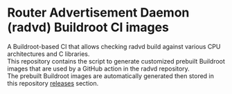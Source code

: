 # Router Advertisement Daemon (radvd) Buildroot CI images

A Buildroot-based CI that allows checking radvd build against various CPU architectures and C libraries.  
This repository contains the script to generate customized prebuilt Buildroot images that are used by a GitHub action in the radvd repository.  
The prebuilt Buildroot images are automatically generated then stored in this repository [releases](https://github.com/radvd-project/radvd-ci/releases) section.
